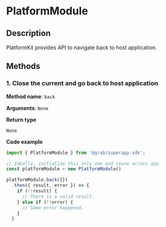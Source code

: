 # PlatformModule
## Description

PlatformKit provides API to navigate back to host application.

## Methods
### 1. Close the current and go back to host application

**Method name**: `back`


**Arguments**: `None`

**Return type**

`None`

**Code example**
```javascript
import { PlatformModule } from '@grab/superapp-sdk';

// Ideally, initialize this only one and reuse across app.
const platformModule = new PlatformModule()

platformModule.back({})
  .then({ result, error }) => {
    if (!!result) {
      // There is a valid result.
    } else if (!!error) {
      // Some error happened.
    }
  }
```
